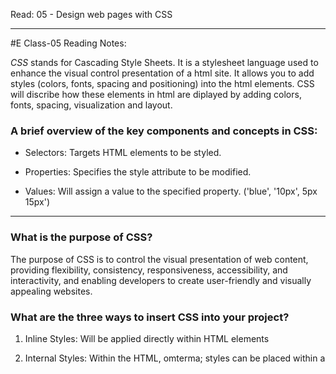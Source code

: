 Read: 05 - Design web pages with CSS

---

#E Class-05 Reading Notes:

*CSS* stands for Cascading Style Sheets.  It is a stylesheet language used to enhance the visual control presentation of a html site.  It allows you to add styles (colors, fonts, spacing and positioning) into the html elements. CSS will discribe how these elements in html are diplayed by adding colors, fonts, spacing, visualization and layout.  


### A brief overview of the key components and concepts in CSS:

- Selectors: Targets HTML elements to be styled. 

- Properties: Specifies the style attribute to be modified.  

- Values: Will assign a value to the specified property. ('blue', '10px', 5px 15px')

---

### What is the purpose of CSS?

The purpose of CSS is to control the visual presentation of web content, providing flexibility, consistency, responsiveness, accessibility, and interactivity, and enabling developers to create user-friendly and visually appealing websites. 



### What are the three ways to insert CSS into your project?

1. Inline Styles: Will be applied directly within HTML elements

1. Internal Styles: Within the HTML, omterma; styles can be placed within a <style> tag.
<h1 style='color: green;">Hello World!</h1>

1. External Styles: Are stored in a sperate file (with a ".css" extension) and is linked within the html file. this is the perfered method.  

Write an example of a CSS rule that would give all <p> elements red text
Within the '.css' file:

`p {
     color: red;
}``

- 'p' is the sector, which will targets all '<p>' elements within the html file. 
'color: red;' is the decclaration. 'color' is the CSS property, and 'red' is the value. 

This will then make the website display all the '<p>' elemets in red. 